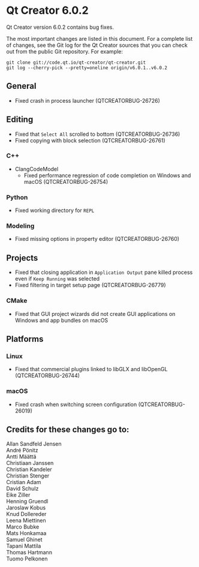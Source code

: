 Qt Creator 6.0.2
================

Qt Creator version 6.0.2 contains bug fixes.

The most important changes are listed in this document. For a complete list of
changes, see the Git log for the Qt Creator sources that you can check out from
the public Git repository. For example:

    git clone git://code.qt.io/qt-creator/qt-creator.git
    git log --cherry-pick --pretty=oneline origin/v6.0.1..v6.0.2

General
-------

* Fixed crash in process launcher (QTCREATORBUG-26726)

Editing
-------

* Fixed that `Select All` scrolled to bottom (QTCREATORBUG-26736)
* Fixed copying with block selection (QTCREATORBUG-26761)

### C++

* ClangCodeModel
  * Fixed performance regression of code completion on Windows and macOS
    (QTCREATORBUG-26754)

### Python

* Fixed working directory for `REPL`

### Modeling

* Fixed missing options in property editor (QTCREATORBUG-26760)

Projects
--------

* Fixed that closing application in `Application Output` pane killed process
  even if `Keep Running` was selected
* Fixed filtering in target setup page (QTCREATORBUG-26779)

### CMake

* Fixed that GUI project wizards did not create GUI applications on Windows and
  app bundles on macOS

Platforms
---------

### Linux

* Fixed that commercial plugins linked to libGLX and libOpenGL
  (QTCREATORBUG-26744)

### macOS

* Fixed crash when switching screen configuration (QTCREATORBUG-26019)

Credits for these changes go to:
--------------------------------
Allan Sandfeld Jensen  
André Pönitz  
Antti Määttä  
Christiaan Janssen  
Christian Kandeler  
Christian Stenger  
Cristian Adam  
David Schulz  
Eike Ziller  
Henning Gruendl  
Jaroslaw Kobus  
Knud Dollereder  
Leena Miettinen  
Marco Bubke  
Mats Honkamaa  
Samuel Ghinet  
Tapani Mattila  
Thomas Hartmann  
Tuomo Pelkonen  
